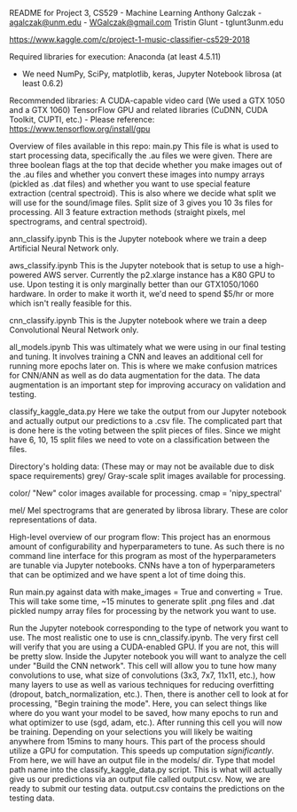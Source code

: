 README for Project 3, CS529 - Machine Learning
Anthony Galczak - agalczak@unm.edu - WGalczak@gmail.com
Tristin Glunt - tglunt3unm.edu

https://www.kaggle.com/c/project-1-music-classifier-cs529-2018

Required libraries for execution:
Anaconda (at least 4.5.11)
- We need NumPy, SciPy, matplotlib, keras, Jupyter Notebook
librosa (at least 0.6.2)

Recommended libraries:
A CUDA-capable video card (We used a GTX 1050 and a GTX 1060)
TensorFlow GPU and related libraries (CuDNN, CUDA Toolkit, CUPTI, etc.)
	- Please reference: https://www.tensorflow.org/install/gpu


Overview of files available in this repo:
main.py
This file is what is used to start processing data, specifically the .au files we were given.
There are three boolean flags at the top that decide whether you make images out of the .au files and
whether you convert these images into numpy arrays (pickled as .dat files) and whether you want to use
special feature extraction (central spectroid). This is also where we decide what split we will use 
for the sound/image files. Split size of 3 gives you 10 3s files for processing.
All 3 feature extraction methods (straight pixels, mel spectrograms, and central spectroid).


ann_classify.ipynb
This is the Jupyter notebook where we train a deep Artificial Neural Network only.

aws_classify.ipynb
This is the Jupyter notebook that is setup to use a high-powered AWS server. Currently the p2.xlarge
instance has a K80 GPU to use. Upon testing it is only marginally better than our GTX1050/1060 hardware.
In order to make it worth it, we'd need to spend $5/hr or more which isn't really feasible for this.

cnn_classify.ipynb
This is the Jupyter notebook where we train a deep Convolutional Neural Network only.

all_models.ipynb
This was ultimately what we were using in our final testing and tuning. It involves training a CNN
and leaves an additional cell for running more epochs later on. This is where we make confusion
matrices for CNN/ANN as well as do data augmentation for the data. The data augmentation is an
important step for improving accuracy on validation and testing.

classify_kaggle_data.py
Here we take the output from our Jupyter notebook and actually output our predictions to a .csv file.
The complicated part that is done here is the voting between the split pieces of files. Since we might
have 6, 10, 15 split files we need to vote on a classification between the files.  


Directory's holding data: (These may or may not be available due to disk space requirements)
grey/
Gray-scale split images available for processing.

color/
"New" color images available for processing. cmap = 'nipy_spectral'

mel/
Mel spectrograms that are generated by librosa library. These are color representations of data.


High-level overview of our program flow:
This project has an enormous amount of configurability and hyperparameters to tune. As such there is
no command line interface for this program as most of the hyperparameters are tunable via Jupyter
notebooks. CNNs have a ton of hyperparameters that can be optimized and we have spent a lot of time
doing this.

Run main.py against data with make_images = True and converting = True.
This will take some time, ~15 minutes to generate split .png files and .dat pickled numpy array files
for processing by the network you want to use.

Run the Jupyter notebook corresponding to the type of network you want to use. The most realistic one
to use is cnn_classify.ipynb.
The very first cell will verify that you are using a CUDA-enabled GPU. If you are not, this will be pretty slow.
Inside the Jupyter notebook you will want to analyze the cell under "Build the CNN network".
This cell will allow you to tune how many convolutions to use, what size of convolutions (3x3, 7x7, 11x11, etc.),
how many layers to use as well as various techniques for reducing overfitting (dropout, batch_normalization, etc.).
Then, there is another cell to look at for processing, "Begin training the mode".
Here, you can select things like where do you want your model to be saved, how many epochs to run and what
optimizer to use (sgd, adam, etc.).
After running this cell you will now be training. Depending on your selections you will likely be waiting anywhere
from 15mins to many hours.
This part of the process should utilize a GPU for computation. This speeds up computation _significantly_.
From here, we will have an output file in the models/ dir. Type that model path name into the 
classify_kaggle_data.py script. This is what will actually give us our predictions via an output file
called output.csv.
Now, we are ready to submit our testing data. output.csv contains the predictions on the testing data.


